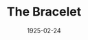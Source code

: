 ---
title: The Bracelet
date: 1925-02-24
closing_date:
layout: productions
featured_image:
image_caption:
image_credit:
playbill:
Theatre: Theatre Jacksonville
cast:
- Charles Tharp: Martin Fisher
- Elizabeth Ripple: Smithers
- Harold Schiff: Judge Banket
- Katherine Ferrandou: Mrs. Weston
- Martha Brotherton: Miss Farren
- Merrydelle Hoyt: Mrs. Banket
- Philip Devlin: Harvey Weston
crew:
- Director: Elaine I. Minick
- Stage Manager: Birsa Shepard
- Stage Setting: Dick Grether
- Props:
  - Marjory Brash
  - Elaine I. Minick
- Stage Setting Assistant:
  - Clara Johnson
  - Gordon McCauley
external_links:
---